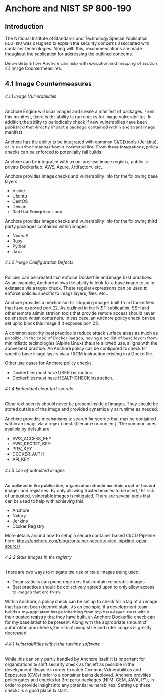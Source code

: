 # Anchore and NIST SP 800-190

## Introduction

The National Institute of Standards and Technology Special Publication 800-190 was designed to explain the security concerns associated with container technologies. Along with this, recommendations are made thoughout the publication for addressing the outlined concerns. 

Below details how Anchore can help with execution and mapping of section 4.1 Image Countermeasures.

## 4.1 Image Countermeasures

###### 4.1.1 Image Vulnerabilities

Anchore Engine will scan images and create a manifest of packages. From this manifest, there is the ability to run checks for image vulnerabilites. In addition,the ability to periodically check if new vulnerabilies have been published that directly impact a package contained within a relevant image manifest. 

Anchore has the ability to be integrated with common CI/CD tools (Jenkins), or in an adhoc manner from a command line. From these integrations, policy checks can be enforced to potentially fail builds. 

Anchore can be integrated with an on-premise image registry, public or private Dockerhub, AWS, Azure, Artifactory, etc..

Anchore provides image checks and vulnerability info for the following base layers:

- Alpine
- Ubuntu
- CentOS
- Debian
- Red Hat Enterprise Linux

Anchore provides image checks and vulnerability info for the following third party packages contained within images:

- NodeJS
- Ruby
- Python
- Java


###### 4.1.2 Image Configuration Defects

Policies can be created that enforce Dockerfile and image best practices. As an example, Anchore allows the ability to look for a base image to be in existance via a regex check. These regular expressions can be used to enforce policies specific to image layers, files, etc..

Anchore provides a mechanism for stopping images built from Dockerfiles that have exposed port 22. As outlined in the NIST publication, SSH and other remote administration tools that provide remote access should never be enabled within containers. In this case, an Anchore policy check can be set up to block this image if it exposes port 22.

A common security best practice is reduce attack surface areas as much as possible. In the case of Docker images, having a set list of base layers from minimilistic technologies (Alpine Linux) that are allowed use, alligns with the above best practice. An Anchore policy can be configured to check for specific base image layers via a FROM instruction existing in a Dockerfile. 

Other use cases for Anchore policy checks:

- Dockerfiles must have USER instruction.
- Dockerfiles must have HEALTHCHECK instruction.

###### 4.1.4 Embedded clear text secrets

Clear text secrets should never be present inside of images. They should be stored outside of the image and provided dynamically at runtime as needed. 

Anchore provides mechanisms to search for secrets that may be contained within an image via a regex check (filename or content). The common ones availble by default are:

- AWS_ACCESS_KEY
- AWS_SECRET_KEY
- PRIV_KEY
- DOCKER_AUTH
- API_KEY

###### 4.1.5 Use of untrusted images

As outlined in the publication, organization should maintain a set of trusted images and registries. By only allowing trusted images to be used, the risk of untrusted, vulnerable images is mitigated. There are several tools that can be used to help with achieving this: 

- Anchore
- Notary
- Jenkins
- Docker Registry

More details around how to setup a secure container based CI/CD Pipeline here: https://anchore.com/blog/container-security-cicd-pipeline-open-source/

###### 4.2.2 Stale images in the registry

There are two ways to mitigate the risk of stale images being used: 

- Organizations can prune registries that contain vulnerable images
- Best practices should be collectively agreed upon to only allow access to images that are fresh. 

Within Anchore, a policy check can be set up to check for a tag of an image that has not been deemed stale. As an example, if a development team builds a my-app:latest image inheriting from my-base-layer:latest within their trusted registry that they have built, an Anchore Dockerfile check can for my-base:latest to be present. Along with the appropriate amount of automation and checks,the risk of using stale and older images is greatly decreased.  

###### 4.4.1 Vulnerabilities within the runtime software

While this can only partly handled by Anchore itself, it is important for organizations to shift security check as far left as possible in the development lifecycle in order to catch Common Vulnerabilities and Exposures (CVEs) prior to a container being deployed. Anchore provides policy gates and checks for 3rd party packages (NPM, GEM, JAVA, PY), in order to provide insight into any potential vulnerabilites. Setting up these checks is a good place to start. 